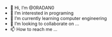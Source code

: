 - 👋 Hi, I’m @0RADAN0
- 👀 I’m interested in programing
- 🌱 I’m currently learning computer engineering
- 💞️ I’m looking to collaborate on ...
- 📫 How to reach me ...

<!---
0RADAN0/0RADAN0 is a ✨ special ✨ repository because its `README.md` (this file) appears on your GitHub profile.
You can click the Preview link to take a look at your changes.
--->
